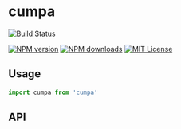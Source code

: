 # cumpa

[![Build Status][travis-image]][travis-url]

[![NPM version][npm-version-image]][npm-url]
[![NPM downloads][npm-downloads-image]][npm-url]
[![MIT License][license-image]][license-url]



## Usage

```js
import cumpa from 'cumpa'

```

[travis-image]:https://img.shields.io/travis/GianlucaGuarini/cumpa.svg?style=flat-square
[travis-url]:https://travis-ci.org/GianlucaGuarini/cumpa

[license-image]:http://img.shields.io/badge/license-MIT-000000.svg?style=flat-square
[license-url]:LICENSE

[npm-version-image]:http://img.shields.io/npm/v/cumpa.svg?style=flat-square
[npm-downloads-image]:http://img.shields.io/npm/dm/cumpa.svg?style=flat-square
[npm-url]:https://npmjs.org/package/cumpa

## API

